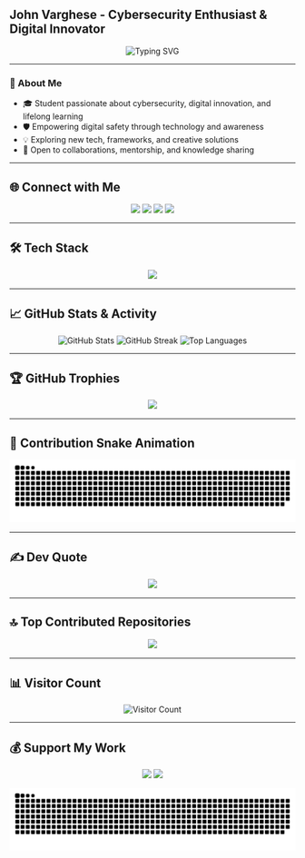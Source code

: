 ## John Varghese - Cybersecurity Enthusiast & Digital Innovator

<div align="center">
  <img src="https://readme-typing-svg.demolab.com?font=Fira+Code&weight=700&size=28&pause=1000&color=36BCF7&center=true&vCenter=true&width=600&lines=Hello+%F0%9F%91%8B%2C+I'm+John+Varghese;Cybersecurity+%7C+Digital+Innovation;Empowering+Digital+Safety+%F0%9F%94%91;Lifelong+Learner+%F0%9F%92%AF" alt="Typing SVG" />
</div>

---

### 🚀 About Me

- 🎓 Student passionate about cybersecurity, digital innovation, and lifelong learning  
- 🛡️ Empowering digital safety through technology and awareness  
- 💡 Exploring new tech, frameworks, and creative solutions  
- 🤝 Open to collaborations, mentorship, and knowledge sharing

---

## 🌐 Connect with Me

<p align="center">
  <a href="https://instagram.com/Cyber__Trinity"><img src="https://img.shields.io/badge/Instagram-%23E4405F.svg?logo=Instagram&logoColor=white" /></a>
  <a href="https://linkedin.com/in/John--Varghese"><img src="https://img.shields.io/badge/LinkedIn-%230077B5.svg?logo=linkedin&logoColor=white" /></a>
  <a href="https://youtube.com/@Trendy_NED"><img src="https://img.shields.io/badge/YouTube-%23FF0000.svg?logo=YouTube&logoColor=white" /></a>
  <a href="mailto:CyberTrinity@Mail2Tor.com"><img src="https://img.shields.io/badge/Email-D14836?logo=gmail&logoColor=white" /></a>
</p>

---

## 🛠️ Tech Stack

<p align="center">
  <img src="https://skillicons.dev/icons?i=cpp,css,html,java,js,kotlin,php,bash,powershell,dotnet,apache,nginx,mysql,git,unreal,adobephotoshop,adobeillustrator,adobepremierepro,adobelightroom,canva,krita,inkscape" />
</p>

---

## 📈 GitHub Stats & Activity

<p align="center">
  <img src="https://github-readme-stats.vercel.app/api?username=John-Varghese-EH&theme=transparent&hide_border=false&include_all_commits=true&count_private=true" alt="GitHub Stats" />
  <img src="https://nirzak-streak-stats.vercel.app/?user=John-Varghese-EH&theme=transparent&hide_border=false" alt="GitHub Streak" />
  <img src="https://github-readme-stats.vercel.app/api/top-langs/?username=John-Varghese-EH&theme=transparent&hide_border=false&include_all_commits=true&count_private=true&layout=compact" alt="Top Languages" />
</p>

---

## 🏆 GitHub Trophies

<p align="center">
  <img src="https://github-profile-trophy.vercel.app/?username=John-Varghese-EH&theme=radical&no-frame=false&no-bg=true&margin-w=4" />
</p>

---

## 🐍 Contribution Snake Animation

<p align="center">
  <picture>
    <source media="(prefers-color-scheme: dark)" srcset="https://raw.githubusercontent.com/John-Varghese-EH/John-Varghese-EH/output/github-snake-dark.svg" />
    <source media="(prefers-color-scheme: light)" srcset="https://raw.githubusercontent.com/John-Varghese-EH/John-Varghese-EH/output/github-snake.svg" />
    <img alt="github-snake" src="https://raw.githubusercontent.com/John-Varghese-EH/John-Varghese-EH/output/github-snake.svg" />
  </picture>
</p>

---

## ✍️ Dev Quote

<p align="center">
  <img src="https://quotes-github-readme.vercel.app/api?type=horizontal&theme=radical" />
</p>

---

## 🔝 Top Contributed Repositories

<p align="center">
  <img src="https://github-contributor-stats.vercel.app/api?username=John-Varghese-EH&limit=5&theme=transparent&combine_all_yearly_contributions=true" />
</p>

---

## 📊 Visitor Count

<p align="center">
  <img src="https://profile-counter.glitch.me/John-Varghese-EH/count.svg" alt="Visitor Count" />
</p>

---

## 💰 Support My Work

<p align="center">
  <a href="https://buymeacoffee.com/CyberTrinity"><img src="https://img.shields.io/badge/Buy%20Me%20a%20Coffee-ffdd00?style=for-the-badge&logo=buy-me-a-coffee&logoColor=black" /></a>
  <a href="https://patreon.com/CyberTrinity"><img src="https://img.shields.io/badge/Patreon-F96854?style=for-the-badge&logo=patreon&logoColor=white" /></a>
</p>

<picture>
  <source media="(prefers-color-scheme: dark)" srcset="https://raw.githubusercontent.com/John-Varghese-EH/John-Varghese-EH/output/github-snake-dark.svg" />
  <source media="(prefers-color-scheme: light)" srcset="https://raw.githubusercontent.com/John-Varghese-EH/John-Varghese-EH/output/github-snake.svg" />
  <img alt="github-snake" src="https://raw.githubusercontent.com/John-Varghese-EH/John-Varghese-EH/output/github-snake.svg" />
</picture>
